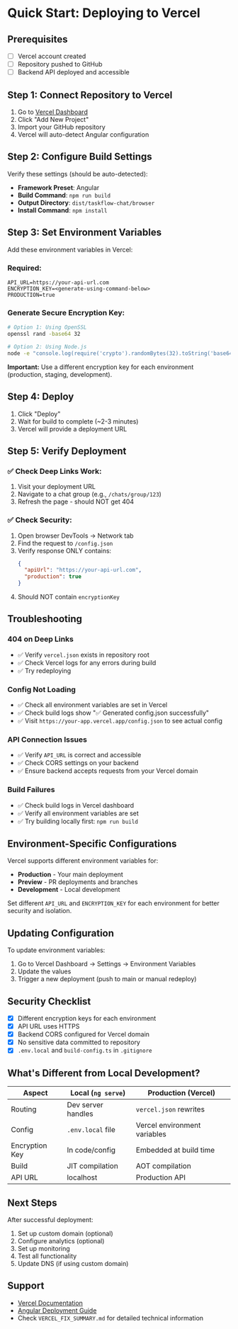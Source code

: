 # Quick Start: Deploying to Vercel

## Prerequisites
- [ ] Vercel account created
- [ ] Repository pushed to GitHub
- [ ] Backend API deployed and accessible

## Step 1: Connect Repository to Vercel
1. Go to [Vercel Dashboard](https://vercel.com/dashboard)
2. Click "Add New Project"
3. Import your GitHub repository
4. Vercel will auto-detect Angular configuration

## Step 2: Configure Build Settings
Verify these settings (should be auto-detected):
- **Framework Preset**: Angular
- **Build Command**: `npm run build`
- **Output Directory**: `dist/taskflow-chat/browser`
- **Install Command**: `npm install`

## Step 3: Set Environment Variables
Add these environment variables in Vercel:

### Required:
```
API_URL=https://your-api-url.com
ENCRYPTION_KEY=<generate-using-command-below>
PRODUCTION=true
```

### Generate Secure Encryption Key:
```bash
# Option 1: Using OpenSSL
openssl rand -base64 32

# Option 2: Using Node.js
node -e "console.log(require('crypto').randomBytes(32).toString('base64'))"
```

**Important:** Use a different encryption key for each environment (production, staging, development).

## Step 4: Deploy
1. Click "Deploy"
2. Wait for build to complete (~2-3 minutes)
3. Vercel will provide a deployment URL

## Step 5: Verify Deployment

### ✅ Check Deep Links Work:
1. Visit your deployment URL
2. Navigate to a chat group (e.g., `/chats/group/123`)
3. Refresh the page - should NOT get 404

### ✅ Check Security:
1. Open browser DevTools → Network tab
2. Find the request to `/config.json`
3. Verify response ONLY contains:
   ```json
   {
     "apiUrl": "https://your-api-url.com",
     "production": true
   }
   ```
4. Should NOT contain `encryptionKey`

## Troubleshooting

### 404 on Deep Links
- ✅ Verify `vercel.json` exists in repository root
- ✅ Check Vercel logs for any errors during build
- ✅ Try redeploying

### Config Not Loading
- ✅ Check all environment variables are set in Vercel
- ✅ Check build logs show "✅ Generated config.json successfully"
- ✅ Visit `https://your-app.vercel.app/config.json` to see actual config

### API Connection Issues
- ✅ Verify `API_URL` is correct and accessible
- ✅ Check CORS settings on your backend
- ✅ Ensure backend accepts requests from your Vercel domain

### Build Failures
- ✅ Check build logs in Vercel dashboard
- ✅ Verify all environment variables are set
- ✅ Try building locally first: `npm run build`

## Environment-Specific Configurations

Vercel supports different environment variables for:
- **Production** - Your main deployment
- **Preview** - PR deployments and branches
- **Development** - Local development

Set different `API_URL` and `ENCRYPTION_KEY` for each environment for better security and isolation.

## Updating Configuration

To update environment variables:
1. Go to Vercel Dashboard → Settings → Environment Variables
2. Update the values
3. Trigger a new deployment (push to main or manual redeploy)

## Security Checklist

- [x] Different encryption keys for each environment
- [x] API URL uses HTTPS
- [x] Backend CORS configured for Vercel domain
- [x] No sensitive data committed to repository
- [x] `.env.local` and `build-config.ts` in `.gitignore`

## What's Different from Local Development?

| Aspect | Local (`ng serve`) | Production (Vercel) |
|--------|-------------------|---------------------|
| Routing | Dev server handles | `vercel.json` rewrites |
| Config | `.env.local` file | Vercel environment variables |
| Encryption Key | In code/config | Embedded at build time |
| Build | JIT compilation | AOT compilation |
| API URL | localhost | Production API |

## Next Steps

After successful deployment:
1. Set up custom domain (optional)
2. Configure analytics (optional)
3. Set up monitoring
4. Test all functionality
5. Update DNS (if using custom domain)

## Support

- [Vercel Documentation](https://vercel.com/docs)
- [Angular Deployment Guide](https://angular.io/guide/deployment)
- Check `VERCEL_FIX_SUMMARY.md` for detailed technical information
